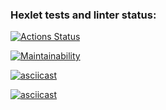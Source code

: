 ### Hexlet tests and linter status:
[![Actions Status](https://github.com/Rogozhnikova/frontend-project-44/actions/workflows/hexlet-check.yml/badge.svg)](https://github.com/Rogozhnikova/frontend-project-44/actions)

[![Maintainability](https://api.codeclimate.com/v1/badges/77ce27307299babd0740/maintainability)](https://codeclimate.com/github/Rogozhnikova/frontend-project-44/maintainability)

[![asciicast](https://asciinema.org/a/mN8pFw2o2ezvUYdT2anV8iBrL.svg)](https://asciinema.org/a/mN8pFw2o2ezvUYdT2anV8iBrL)

[![asciicast](https://asciinema.org/a/k8Ro9y8WgYwZB85m6bHC4w8Wj.svg)](https://asciinema.org/a/k8Ro9y8WgYwZB85m6bHC4w8Wj)
